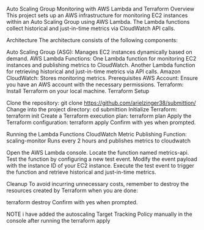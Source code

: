 Auto Scaling Group Monitoring with AWS Lambda and Terraform
Overview
This project sets up an AWS infrastructure for monitoring EC2 instances within an Auto Scaling Group using AWS Lambda. The Lambda functions collect historical and just-in-time metrics via CloudWatch API calls.

Architecture
The architecture consists of the following components:

Auto Scaling Group (ASG): Manages EC2 instances dynamically based on demand.
AWS Lambda Functions:
One Lambda function for monitoring EC2 instances and publishing metrics to CloudWatch.
Another Lambda function for retrieving historical and just-in-time metrics via API calls.
Amazon CloudWatch: Stores monitoring metrics.
Prerequisites
AWS Account: Ensure you have an AWS account with the necessary permissions.
Terraform: Install Terraform on your local machine.
Terraform Setup

Clone the repository:
git clone https://github.com/arielzinger38/submittion/
Change into the project directory:
cd submittion
Initialize Terraform:
terraform init
Create a Terraform execution plan:
terraform plan
Apply the Terraform configuration:
terraform apply
Confirm with yes when prompted.

Running the Lambda Functions
CloudWatch Metric Publishing Function: scaling-monitor
Runs every 2 hours and publishes metrics to cloudwatch

Open the AWS Lambda console.
Locate the function named metrics-api.
Test the function by configuring a new test event. Modify the event payload with the instance ID of your EC2 instance.
Execute the test event to trigger the function and retrieve historical and just-in-time metrics.

Cleanup
To avoid incurring unnecessary costs, remember to destroy the resources created by Terraform when you are done:

terraform destroy
Confirm with yes when prompted.

NOTE i have added the autoscaling Target Tracking Policy manually in the console after running the terraform apply
